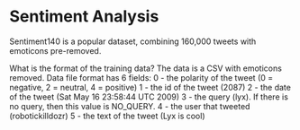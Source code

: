 # Sentiment Analysis

Sentiment140 is a popular dataset, combining 160,000 tweets with emoticons pre-removed.

What is the format of the training data?
The data is a CSV with emoticons removed. Data file format has 6 fields:
0 - the polarity of the tweet (0 = negative, 2 = neutral, 4 = positive)
1 - the id of the tweet (2087)
2 - the date of the tweet (Sat May 16 23:58:44 UTC 2009)
3 - the query (lyx). If there is no query, then this value is NO_QUERY.
4 - the user that tweeted (robotickilldozr)
5 - the text of the tweet (Lyx is cool)
